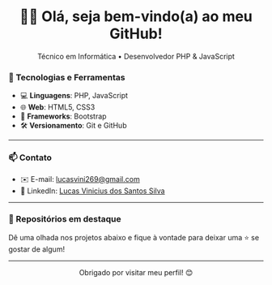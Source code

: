 <h1 align="center">👨‍💻 Olá, seja bem-vindo(a) ao meu GitHub!</h1>

<p align="center">
  Técnico em Informática • Desenvolvedor PHP & JavaScript
</p>

### 🚀 Tecnologias e Ferramentas

- 💻 **Linguagens**: PHP, JavaScript  
- 🌐 **Web**: HTML5, CSS3  
- 🎨 **Frameworks**: Bootstrap  
- 🛠️ **Versionamento**: Git e GitHub  

---

### 📫 Contato

- ✉️ E-mail: lucasvini269@gmail.com  
- 💼 LinkedIn: [Lucas Vinicius dos Santos Silva](https://linkedin.com/in/lucas-vinicius-dos-santos-silva-87a84430b)

---

### 📌 Repositórios em destaque

Dê uma olhada nos projetos abaixo e fique à vontade para deixar uma ⭐ se gostar de algum!

---

<p align="center">
  Obrigado por visitar meu perfil! 😊
</p>
